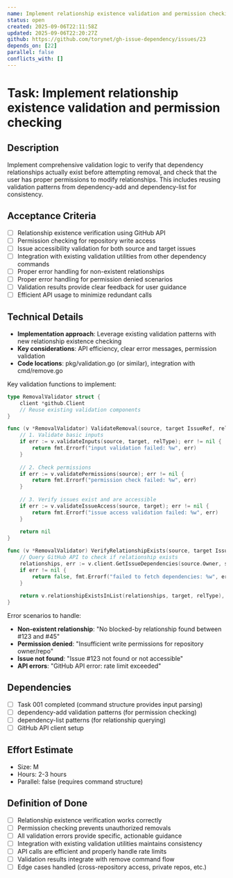 ```yaml
---
name: Implement relationship existence validation and permission checking
status: open
created: 2025-09-06T22:11:58Z
updated: 2025-09-06T22:20:27Z
github: https://github.com/torynet/gh-issue-dependency/issues/23
depends_on: [22]
parallel: false
conflicts_with: []
---
```


# Task: Implement relationship existence validation and permission checking

## Description
Implement comprehensive validation logic to verify that dependency relationships actually exist before attempting removal, and check that the user has proper permissions to modify relationships. This includes reusing validation patterns from dependency-add and dependency-list for consistency.

## Acceptance Criteria
- [ ] Relationship existence verification using GitHub API
- [ ] Permission checking for repository write access
- [ ] Issue accessibility validation for both source and target issues
- [ ] Integration with existing validation utilities from other dependency commands
- [ ] Proper error handling for non-existent relationships
- [ ] Proper error handling for permission denied scenarios
- [ ] Validation results provide clear feedback for user guidance
- [ ] Efficient API usage to minimize redundant calls

## Technical Details
- **Implementation approach**: Leverage existing validation patterns with new relationship existence checking
- **Key considerations**: API efficiency, clear error messages, permission validation
- **Code locations**: pkg/validation.go (or similar), integration with cmd/remove.go

Key validation functions to implement:
```go
type RemovalValidator struct {
    client *github.Client
    // Reuse existing validation components
}

func (v *RemovalValidator) ValidateRemoval(source, target IssueRef, relType string) error {
    // 1. Validate basic inputs
    if err := v.validateInputs(source, target, relType); err != nil {
        return fmt.Errorf("input validation failed: %w", err)
    }
    
    // 2. Check permissions
    if err := v.validatePermissions(source); err != nil {
        return fmt.Errorf("permission check failed: %w", err)
    }
    
    // 3. Verify issues exist and are accessible
    if err := v.validateIssueAccess(source, target); err != nil {
        return fmt.Errorf("issue access validation failed: %w", err)
    }
    
    return nil
}

func (v *RemovalValidator) VerifyRelationshipExists(source, target IssueRef, relType string) (bool, error) {
    // Query GitHub API to check if relationship exists
    relationships, err := v.client.GetIssueDependencies(source.Owner, source.Repo, source.Number)
    if err != nil {
        return false, fmt.Errorf("failed to fetch dependencies: %w", err)
    }
    
    return v.relationshipExistsInList(relationships, target, relType), nil
}
```

Error scenarios to handle:
- **Non-existent relationship**: "No blocked-by relationship found between #123 and #45"
- **Permission denied**: "Insufficient write permissions for repository owner/repo"
- **Issue not found**: "Issue #123 not found or not accessible"
- **API errors**: "GitHub API error: rate limit exceeded"

## Dependencies
- [ ] Task 001 completed (command structure provides input parsing)
- [ ] dependency-add validation patterns (for permission checking)
- [ ] dependency-list patterns (for relationship querying)
- [ ] GitHub API client setup

## Effort Estimate
- Size: M
- Hours: 2-3 hours
- Parallel: false (requires command structure)

## Definition of Done
- [ ] Relationship existence verification works correctly
- [ ] Permission checking prevents unauthorized removals
- [ ] All validation errors provide specific, actionable guidance
- [ ] Integration with existing validation utilities maintains consistency
- [ ] API calls are efficient and properly handle rate limits
- [ ] Validation results integrate with remove command flow
- [ ] Edge cases handled (cross-repository access, private repos, etc.)